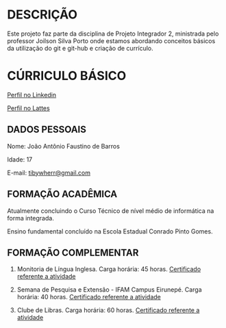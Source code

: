
# DESCRIÇÃO

Este projeto faz parte da disciplina de Projeto Integrador 2, ministrada pelo professor Joilson Silva Porto onde estamos abordando conceitos básicos da utilização do git e git-hub e criação de currículo.

# CÚRRICULO BÁSICO


[Perfil no Linkedin]("www.linkedin.com/in/joão-antônio-barros-6604a52bb")

[Perfil no Lattes]("wwws.cnpq.br/cvlattesweb/PKG_MENU.menu?f_cod=B74ADF96EB4AE7A7C6CAAC0A300B60E5#")

## DADOS PESSOAIS
Nome: João Antônio Faustino de Barros

Idade: 17

E-mail: tibywherr@gmail.com

## FORMAÇÃO ACADÊMICA
Atualmente concluindo o Curso Técnico de nível médio de informática na forma integrada. 

Ensino fundamental concluído na Escola Estadual Conrado Pinto Gomes. 

## FORMAÇÃO COMPLEMENTAR

1. Monitoria de Língua Inglesa.
Carga horária: 45 horas.
[Certificado referente a atividade](Certificado1.pdf)

2. Semana de Pesquisa e Extensão - IFAM Campus Eirunepé.
Carga horária: 40 horas.
[Certificado referente a atividade](Certificado2)

3. Clube de Libras.
Carga horária: 60 horas.
[Certificado referente a atividade](Certificado3)
